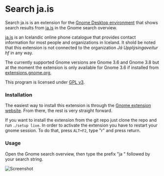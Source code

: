 # Search ja.is
Search ja.is is an extension for the [Gnome Desktop environment](http://www.gnome.org/) that shows search results from [ja.is](http://ja.is/) in the Gnome search overview.

[ja.is](http://ja.is/) is an Icelandic online phone catalogue that provides contact information for most people and organizations in Iceland.
It shold be noted that this extension is not connected to the organization *Já Upplýsingaveitur hf* in any way.

The currently supported Gnome versions are Gnome 3.6 and Gnome 3.8 but at the moment the extension is only available for Gnome 3.6 if installed from [extensions.gnome.org](https://extensions.gnome.org/extension/691/search-jais/), 

This program is licensed under [GPL v3](ja@axelingolfsson.gmail.com/COPYING).

### Installation
The easiest way to install this extension is through the [Gnome extension website](https://extensions.gnome.org/extension/691/search-jais/). From there, the rest is very straight forward.

If you want to install the extension from the git repo just clone the repo and run `./setup live`. In order to activate the extension you have to restart your gnome session. To do that, press `ALT+F2`, type "r" and press return.

### Usage
Open the Gnome search overview, then type the prefix "ja " followed by your search string.

![Screenshot](https://extensions.gnome.org/static/extension-data/screenshots/screenshot_691_2.png)
